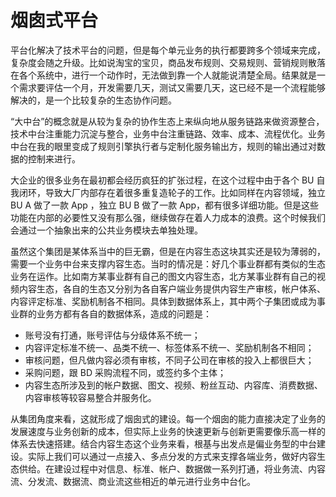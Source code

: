 # 烟囱式平台

平台化解决了技术平台的问题，但是每个单元业务的执行都要跨多个领域来完成，复杂度会随之升级。比如说淘宝的宝贝，商品发布规则、交易规则、营销规则散落在各个系统中，进行一个动作时，无法做到靠一个人就能说清楚全局。结果就是一个需求要评估一个月，开发需要几天，测试又需要几天，这已经不是一个流程能够解决的，是一个比较复杂的生态协作问题。

“大中台”的概念就是从较为复杂的协作生态上来纵向地从服务链路来做资源整合，技术中台注重能力沉淀与整合，业务中台注重链路、效率、成本、流程优化。业务中台在我的眼里变成了规则引擎执行者与定制化服务输出方，规则的输出通过对数据的控制来进行。

大企业的很多业务在最初都会经历疯狂的扩张过程，在这个过程中由于各个 BU 自我闭环，导致大厂内部存在着很多重复造轮子的工作。比如同样在内容领域，独立 BU A 做了一款 App ，独立 BU B 做了一款 App，都有很多详细功能。但是这些功能在内部的必要性又没有那么强，继续做存在着人力成本的浪费。这个时候我们会通过一个抽象出来的公共业务模块去单独处理。

虽然这个集团是某体系当中的巨无霸，但是在内容生态这块其实还是较为薄弱的，需要一个业务中台来支撑内容生态。当时的情况是：好几个事业群都有类似的生态业务在运作。比如南方某事业群有自己的图文内容生态，北方某事业群有自己的视频内容生态，各自的生态又分别为各自客户端业务提供内容生产审核，帐户体系、内容评定标准、奖励机制各不相同。具体到数据体系上，其中两个子集团或成为事业群的业务方都有各自的数据体系，造成的问题是：

- 账号没有打通，账号评估与分级体系不统一；
- 内容评定标准不统一、品类不统一、标签体系不统一、奖励机制各不相同；
- 审核问题，但凡做内容必须有审核，不同子公司在审核的投入上都很巨大；
- 采购问题，跟 BD 采购流程不同，或签约多个主体；
- 内容生态所涉及到的帐户数据、图文、视频、粉丝互动、内容库、消费数据、内容审核等较容易整合并服务化。

从集团角度来看，这就形成了烟囱式的建设。每一个烟囱的能力直接决定了业务的发展速度与业务创新的成本，但实际上业务的快速更新与创新更需要像乐高一样的体系去快速搭建。结合内容生态这个业务来看，根基与出发点是偏业务型的中台建设。实际上我们可以通过一点接入、多点分发的方式来支撑各端业务，做好内容生态供给。在建设过程中对信息、标准、帐户、数据做一系列打通，将业务流、内容流、分发流、数据流、商业流这些相近的单元进行业务中台化。
